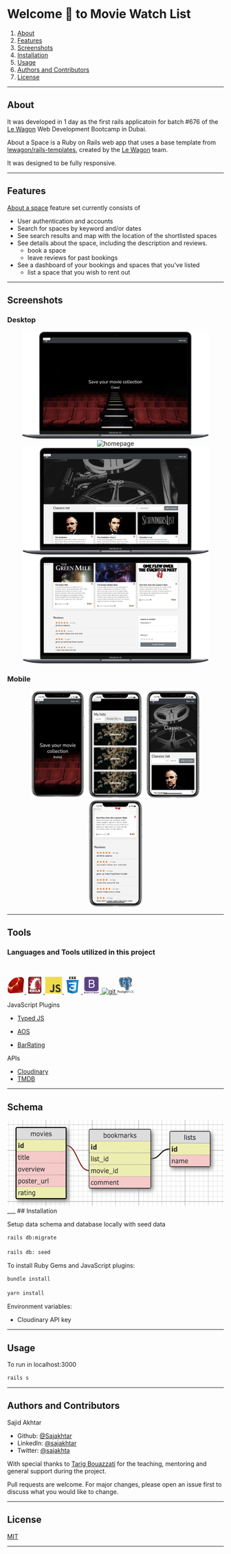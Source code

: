 # Welcome 👋 to Movie Watch List

1. [About](#about)
1. [Features](#features)
1. [Screenshots](#screenshots)
1. [Installation](#installation)
1. [Usage](#usage)
1. [Authors and Contributors](#authors-and-contributors)
1. [License](#license)
___
## About



It was developed in 1 day as the first rails applicatoin for batch #676 of the [Le Wagon](https://www.lewagon.com/) Web Development Bootcamp in Dubai.

About a Space is a Ruby on Rails web app that uses a base template from [lewagon/rails-templates](https://github.com/lewagon/rails-templates), created by the [Le Wagon](https://www.lewagon.com) team.

It was designed to be fully responsive.

___
## Features

[About a space](https://about-a-space.herokuapp.com/) feature set currently consists of
- User authentication and accounts
- Search for spaces by keyword and/or dates
- See search results and map with the location of the shortlisted spaces
- See details about the space, including the description and reviews.
  - book a space
  - leave reviews for past bookings
- See a dashboard of your bookings and spaces that you've listed
  - list a space that you wish to rent out

___
## Screenshots

### Desktop

<div align="center">
  <img src="screenshots/home.png" alt="homepage" height="250"/>
  <img src="screenshots/home2.png" alt="homepage" height="250"/>
  <img src="screenshots/list.png" alt="list" height="250"/>
  <img src="screenshots/list2.png" alt="list" height="250"/>
</div>


### Mobile

<div align="center">
  <img src="screenshots/mobile_home.png" alt="homepage" height="250"/>
  <img src="screenshots/mobile_home2.png" alt="homepage" height="250"/>
  <img src="screenshots/mobile_list.png" alt="list" height="250"/>
  <img src="screenshots/mobile_list2.png" alt="list" height="250"/>
</div>

___
## Tools

<h3 align="left">Languages and Tools utilized in this project</h3>

<br>

<p align="left">

  <a href="https://www.ruby-lang.org/en/" target="_blank">
  <img src="https://raw.githubusercontent.com/devicons/devicon/master/icons/ruby/ruby-original.svg" alt="ruby" width="40" height="40"/> </a>

  <a href="https://rubyonrails.org" target="_blank">
  <img src="https://raw.githubusercontent.com/devicons/devicon/master/icons/rails/rails-original-wordmark.svg" alt="rails" width="40" height="40"/> </a>

  <a href="https://developer.mozilla.org/en-US/docs/Web/JavaScript" target="_blank">
  <img src="https://raw.githubusercontent.com/devicons/devicon/master/icons/javascript/javascript-original.svg" alt="javascript" width="40" height="40"/> </a>

  <a href="https://www.w3schools.com/css/" target="_blank">
  <img src="https://raw.githubusercontent.com/devicons/devicon/master/icons/css3/css3-original-wordmark.svg" alt="css3" width="40" height="40"/> </a>

  <a href="https://getbootstrap.com" target="_blank">
  <img src="https://raw.githubusercontent.com/devicons/devicon/master/icons/bootstrap/bootstrap-plain-wordmark.svg" alt="bootstrap" width="40" height="40"/> </a>

  <a href="https://git-scm.com/" target="_blank">
  <img src="https://www.vectorlogo.zone/logos/git-scm/git-scm-icon.svg" alt="git" width="40" height="40"/> </a>

  <a href="https://www.postgresql.org" target="_blank">
  <img src="https://raw.githubusercontent.com/devicons/devicon/master/icons/postgresql/postgresql-original-wordmark.svg" alt="postgresql" width="40" height="40"/> </a>


JavaScript Plugins
- [Typed JS](https://mattboldt.com/demos/typed-js/)
- [AOS](https://michalsnik.github.io/aos/)

- [BarRating](https://antennaio.github.io/jquery-bar-rating/)

APIs
- [Cloudinary](https://cloudinary.com/)
- [TMDB](https://www.themoviedb.org/)
___
## Schema

<div align="center">
<img src="screenshots/db_schema.png" alt="homepage" height="200"/>
</div>
___
## Installation

Setup data schema and database locally with seed data

```bash
rails db:migrate

rails db: seed
```


To install Ruby Gems and JavaScript plugins:

```bash
bundle install

yarn install
```

Environment variables:
- Cloudinary API key

___
## Usage

To run in localhost:3000

```bash
rails s
```
___
## Authors and Contributors

Sajid Akhtar
- Github: [@Sajakhtar](https://github.com/Sajakhtar)
- LinkedIn: [@sajakhtar](https://www.linkedin.com/in/sajakhtar/)
- Twitter: [@sajakhta](https://twitter.com/Sajakhta)

With special thanks to [Tarig Bouazzati](https://github.com/tbouzza) for the teaching, mentoring and general support during the project.

Pull requests are welcome. For major changes, please open an issue first to discuss what you would like to change.
___
## License
[MIT](https://choosealicense.com/licenses/mit/)

___
